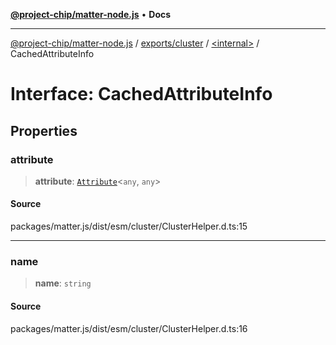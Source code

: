 [**@project-chip/matter-node.js**](../../../../README.md) • **Docs**

***

[@project-chip/matter-node.js](../../../../modules.md) / [exports/cluster](../../README.md) / [\<internal\>](../README.md) / CachedAttributeInfo

# Interface: CachedAttributeInfo

## Properties

### attribute

> **attribute**: [`Attribute`](../../interfaces/Attribute.md)\<`any`, `any`\>

#### Source

packages/matter.js/dist/esm/cluster/ClusterHelper.d.ts:15

***

### name

> **name**: `string`

#### Source

packages/matter.js/dist/esm/cluster/ClusterHelper.d.ts:16
